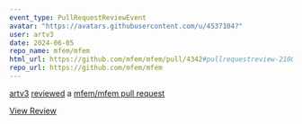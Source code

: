 ```yaml
---
event_type: PullRequestReviewEvent
avatar: "https://avatars.githubusercontent.com/u/4537104?"
user: artv3
date: 2024-06-05
repo_name: mfem/mfem
html_url: https://github.com/mfem/mfem/pull/4342#pullrequestreview-2100421085
repo_url: https://github.com/mfem/mfem
---
```


<a href='https://github.com/artv3' target='_blank'>artv3</a> <a href='https://github.com/mfem/mfem/pull/4342#pullrequestreview-2100421085' target='_blank'>reviewed</a> a <a href='https://github.com/mfem/mfem/pull/4342' target='_blank'>mfem/mfem pull request</a>

<small></small>

<a href='https://github.com/mfem/mfem/pull/4342#pullrequestreview-2100421085' target='_blank'>View Review</a>
